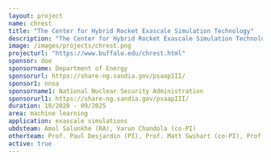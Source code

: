 ```yaml
---
layout: project 
name: chrest 
title: "The Center for Hybrid Rocket Exascale Simulation Technology"
description: "The Center for Hybrid Rocket Exascale Simulation Technology, or CHREST, aims to advance space exploration through interdisciplinary research that will improve the operation of hybrid rocket motors and enable the next generation of low-cost space flight."
image: /images/projects/chrest.png
projecturl: "https://www.buffalo.edu/chrest.html"
sponsor: doe
sponsorname: Department of Energy 
sponsorurl: https://share-ng.sandia.gov/psaapIII/
sponsor1: nnsa 
sponsorname1: National Nuclear Security Administration
sponsorurl1: https://share-ng.sandia.gov/psaapIII/
duration: 10/2020 - 09/2025
area: machine learning
application: exascale simulations
ubdsteam: Amol Salunkhe (RA), Varun Chandola (co-PI)
otherteam: Prof. Paul Desjardin (PI), Prof. Matt Swihart (co-PI), Prof. James Chen (co-PI), Prof. Matt Knepley (co-PI), Dr. Matt Jones (co-PI), Prof. Abani Patra/Tufts (co-PI)
active: true 
---
```

